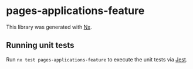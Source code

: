 # pages-applications-feature

This library was generated with [Nx](https://nx.dev).

## Running unit tests

Run `nx test pages-applications-feature` to execute the unit tests via [Jest](https://jestjs.io).
